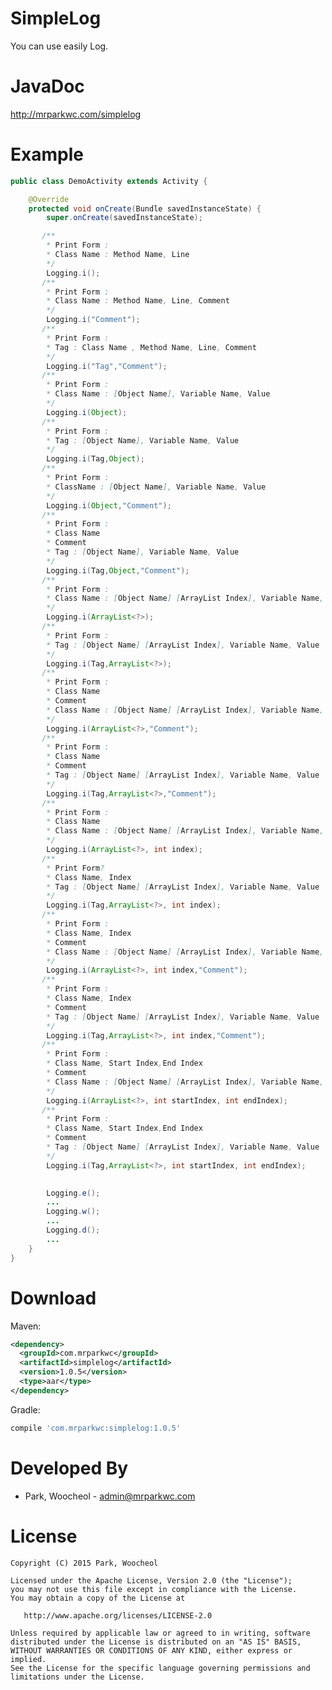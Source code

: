 # SimpleLog

You can use easily Log.

JavaDoc
============
<http://mrparkwc.com/simplelog>

Example
============
```java
public class DemoActivity extends Activity {

    @Override
    protected void onCreate(Bundle savedInstanceState) {
        super.onCreate(savedInstanceState);

       /**
        * Print Form :
        * Class Name : Method Name, Line
        */
        Logging.i(); 
       /**
        * Print Form :
        * Class Name : Method Name, Line, Comment
        */  
        Logging.i("Comment"); 
       /**
        * Print Form :
        * Tag : Class Name , Method Name, Line, Comment
        */
        Logging.i("Tag","Comment"); 
       /**
        * Print Form :
        * Class Name : [Object Name], Variable Name, Value
        */
        Logging.i(Object); 
       /**
        * Print Form :
        * Tag : [Object Name], Variable Name, Value
        */
        Logging.i(Tag,Object); 
       /**
        * Print Form :
        * ClassName : [Object Name], Variable Name, Value
        */
        Logging.i(Object,"Comment");
       /**
        * Print Form :
        * Class Name
        * Comment
        * Tag : [Object Name], Variable Name, Value
        */
        Logging.i(Tag,Object,"Comment");
       /**
        * Print Form :
        * Class Name : [Object Name] [ArrayList Index], Variable Name, Value
        */
        Logging.i(ArrayList<?>); 
       /**
        * Print Form :
        * Tag : [Object Name] [ArrayList Index], Variable Name, Value
        */
        Logging.i(Tag,ArrayList<?>); 
       /**
        * Print Form :
        * Class Name
        * Comment
        * Class Name : [Object Name] [ArrayList Index], Variable Name, Value
        */
        Logging.i(ArrayList<?>,"Comment");
       /**
        * Print Form :
        * Class Name
        * Comment
        * Tag : [Object Name] [ArrayList Index], Variable Name, Value
        */
        Logging.i(Tag,ArrayList<?>,"Comment");
       /**
        * Print Form :
        * Class Name
        * Class Name : [Object Name] [ArrayList Index], Variable Name, Value
        */
        Logging.i(ArrayList<?>, int index); 
       /**
        * Print Form?
        * Class Name, Index
        * Tag : [Object Name] [ArrayList Index], Variable Name, Value
        */
        Logging.i(Tag,ArrayList<?>, int index); 
       /**
        * Print Form :
        * Class Name, Index
        * Comment
        * Class Name : [Object Name] [ArrayList Index], Variable Name, Value
        */
        Logging.i(ArrayList<?>, int index,"Comment");
       /**
        * Print Form :
        * Class Name, Index
        * Comment
        * Tag : [Object Name] [ArrayList Index], Variable Name, Value
        */
        Logging.i(Tag,ArrayList<?>, int index,"Comment");
       /**
        * Print Form :
        * Class Name, Start Index,End Index
        * Comment
        * Class Name : [Object Name] [ArrayList Index], Variable Name, Value
        */
        Logging.i(ArrayList<?>, int startIndex, int endIndex); 
       /**
        * Print Form :
        * Class Name, Start Index,End Index
        * Comment
        * Tag : [Object Name] [ArrayList Index], Variable Name, Value
        */
        Logging.i(Tag,ArrayList<?>, int startIndex, int endIndex); 

        
        Logging.e();
        ...
        Logging.w();
        ...
        Logging.d();
        ...
    }
}
```
Download
============
Maven:
```xml
<dependency>
  <groupId>com.mrparkwc</groupId>
  <artifactId>simplelog</artifactId>
  <version>1.0.5</version>
  <type>aar</type>
</dependency>
```
Gradle:
```groovy
compile 'com.mrparkwc:simplelog:1.0.5'
```
Developed By
============

* Park, Woocheol - <admin@mrparkwc.com>



License
=======

    Copyright (C) 2015 Park, Woocheol

    Licensed under the Apache License, Version 2.0 (the "License");
    you may not use this file except in compliance with the License.
    You may obtain a copy of the License at

       http://www.apache.org/licenses/LICENSE-2.0

    Unless required by applicable law or agreed to in writing, software
    distributed under the License is distributed on an "AS IS" BASIS,
    WITHOUT WARRANTIES OR CONDITIONS OF ANY KIND, either express or implied.
    See the License for the specific language governing permissions and
    limitations under the License.
